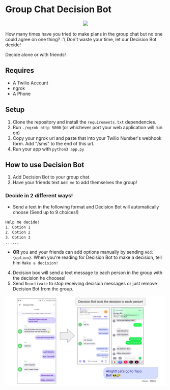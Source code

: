 # Group Chat Decision Bot


<p align="center">
<img src="https://image.freepik.com/free-vector/cute-robot-with-question-mark-isolated-icon-blue-background-modern-technology-artificial-intelligence_48369-13441.jpg" width="300">
</p>
How many times have you tried to make plans in the group chat but no one could agree on one thing? :'(
Don't waste your time, let our Decision Bot decide!

Decide alone or with friends!


## Requires
* A Twilio Account
* ngrok
* A Phone

## Setup

1. Clone the repository and install the ```requirements.txt``` dependencies.
2. Run ```./ngrok http 5000``` (or whichever port your web application will run on)
3. Copy your ngrok url and paste that into your Twilio Number's webhook form. Add "/sms" to the end of this url.
4. Run your app with ```python3 app.py```

## How to use Decision Bot

1. Add Decision Bot to your group chat.
2. Have your friends text ```Add me``` to add themselves the group!

### Decide in 2 different ways!
* Send a text in the following format and Decision Bot will automatically choose (Send up to 9 choices!)
```
Help me decide!
1. Option 1
2. Option 2
3. Option 3
......

```
* <b>OR</b> you and your friends can add options manually by sending ```Add: {option}```.
When you're reading for Decision Bot to make a decision, tell him ```Make a decision!```

4. Decision box will send a text message to each person in the group with the decision he chooses!
5. Send ```Deactivate``` to stop receiving decision messages or just remove Decision Bot from the group.


![Screenshot](screenshot.png)
